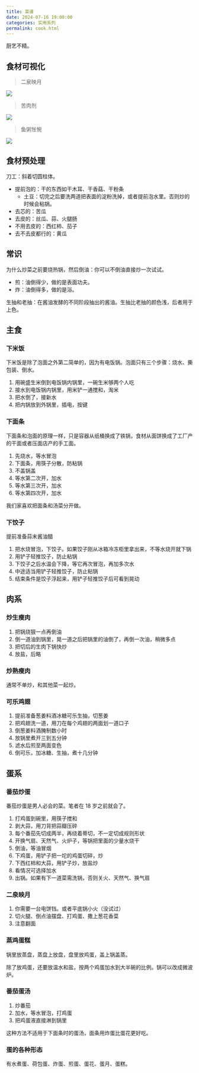 ```yaml
---
title: 菜谱
date: 2024-07-16 19:00:00
categories: 实用系列
permalink: cook.html
---
```


厨艺不精。

<!--more-->

## 食材可视化

> 二泉映月

<img src="/blog/images/cook-1.webp">

> 苦肉剂

<img src="/blog/images/cook-2.webp">

> 鱼粥怅惋

<img src="/blog/images/cook-3.webp">

## 食材预处理

刀工：斜着切圆柱体。

- 提前泡的：干的东西如干木耳、干香菇、干粉条
  - 土豆：切完之后要洗两道把表面的淀粉洗掉，或者提前泡水里。否则炒的时候会粘锅。
- 去芯的：苦瓜
- 去皮的：丝瓜、蒜、火腿肠
- 不用去皮的：西红柿、茄子
- 去不去皮都行的：黄瓜

## 常识

为什么炒菜之前要烧热锅，然后倒油：你可以不倒油直接炒一次试试。

- 煎：油倒得少，做的是表面功夫。
- 炸：油倒得多，做的是浴。

生抽和老抽：在酱油发酵的不同阶段抽出的酱油。生抽比老抽的颜色浅，后者用于上色。

## 主食

### 下米饭

下米饭是除了泡面之外第二简单的，因为有电饭锅。泡面只有三个步骤：烧水、撕包装、倒水。

1. 用碗盛生米倒到电饭锅内锅里，一碗生米够两个人吃
2. 接水到电饭锅内锅里，用米铲一通搅和，淘米
3. 把水倒了，接新水
4. 把内锅放到外锅里，插电，按键

### 下面条

下面条和泡面的原理一样，只是容器从纸桶换成了铁锅，食材从面饼换成了工厂产的干面或者压面店产的手工面。

1. 先烧水，等水冒泡
2. 下面条，用筷子分散，防粘锅
3. 不盖锅盖
4. 等水第二次开，加水
5. 等水第三次开，加水
6. 等水第四次开，加水

我们家喜欢把面条和汤菜分开做。

### 下饺子

提前准备蒜末酱油醋

1. 把水烧冒泡，下饺子。如果饺子刚从冰箱冷冻柜里拿出来，不等水烧开就下锅
2. 用铲子轻推饺子，防止粘锅
3. 下饺子之后水温会下降，等它再次冒泡，再加多次水
4. 中途适当用铲子轻推饺子，防止粘锅
5. 结束条件是饺子浮起来，用铲子轻推饺子后可看到晃动

## 肉系

### 炒生瘦肉

1. 把锅烧狠一点再倒油
2. 倒一道油到锅里，晃一道之后把锅里的油倒了，再倒一次油，稍微多点
3. 把切后的生肉下锅快炒
4. 放盐，后略

### 炒熟瘦肉

通常不单炒，和其他菜一起炒。

### 可乐鸡翅

1. 提前准备葱姜料酒冰糖可乐生抽，切葱姜
2. 把鸡翅洗一道，用刀在每个鸡翅的两面划一道口子
3. 倒葱姜料酒腌制数小时
4. 放锅里煮开三到五分钟
5. 滤水后煎至两面变色
6. 倒可乐，加冰糖、生抽，煮十几分钟

## 蛋系

### 番茄炒蛋

番茄炒蛋是男人必会的菜。笔者在 18 岁之前就会了。

1. 打鸡蛋到碗里，用筷子搅和
2. 剥大蒜，用刀背把蒜瓣压碎
3. 每个番茄先切成两半，再绕着蒂切，不一定切成规则形状
4. 开换气扇、天然气、火炉子，等锅把里面的少量水烧干
5. 倒油，等油冒烟
6. 下鸡蛋，用铲子把一坨的鸡蛋切碎，炒
7. 下西红柿和大蒜，用铲子炒，放盐炒
8. 看情况可选择加水
9. 出锅。如果有下一道菜需洗锅，否则关火、天然气、换气扇

### 二泉映月

1. 你需要一台电饼铛。或者平底锅小火（没试过）
2. 切火腿、倒点油摆盘、打鸡蛋、撒上葱花香菜
3. 注意翻面

### 蒸鸡蛋糕

锅里放蒸盘，蒸盘上放盘，盘里放鸡蛋，盖上锅盖蒸。

除了放鸡蛋，还要放温水和盐，按两个鸡蛋加水到大半碗的比例。锅可以改成微波炉。

### 番茄蛋汤

1. 炒番茄
2. 加水，等水冒泡，打鸡蛋
3. 把鸡蛋液直接淋到锅里

这种方法不适用于下面条时的蛋汤，面条用炸蛋比蛋花更好吃。

### 蛋的各种形态

有水煮蛋、荷包蛋、炸蛋、煎蛋、蛋花、蛋月、蛋糕。
